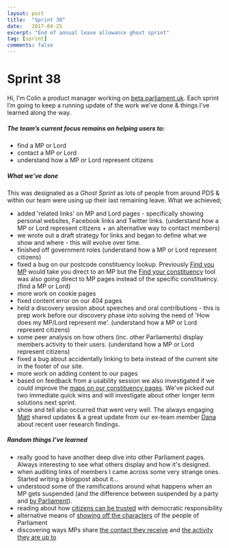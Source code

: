 ```yaml
---
layout: post
title:  "Sprint 38"
date:   2017-04-25
excerpt: "End of annual leave allowance ghost sprint"
tag: [sprint]
comments: false
---
```


# Sprint 38
Hi, I’m Colin a product manager working on [beta.parliament.uk](https://beta.parliament.uk/). Each sprint I’m going to keep a running update of the work we’ve done & things I’ve learned along the way.

##### The team’s current focus remains on helping users to:
* find a MP or Lord
* contact a MP or Lord
* understand how a MP or Lord represent citizens

##### What we’ve done
This was designated as a *Ghost Sprint* as lots of people from around PDS & within our team were using up their last remaining leave. What we achieved;

* added 'related links' on MP and Lord pages - specifically showing personal websites, Facebook links and Twitter links. (understand how a MP or Lord represent citizens + an alternative way to contact members)
* we wrote out a draft strategy for links and began to define what we show and where - this will evolve over time.
* finished off government roles (understand how a MP or Lord represent citizens)
* fixed a bug on our postcode constituency lookup. Previously [Find you MP](https://beta.parliament.uk/mps) would take you direct to an MP but the [Find your constituency](https://beta.parliament.uk/find-your-constituency) tool was also going direct to MP pages instead of the specific constituency. (find a MP or Lord)
* more work on cookie pages
* fixed content error on our 404 pages
* held a discovery session about speeches and oral contributions - this is prep work before our discovery phase into solving the need of 'How does my MP/Lord represent me'. (understand how a MP or Lord represent citizens)
* some peer analysis on how others (inc. other Parliaments) display members activity to their users. (understand how a MP or Lord represent citizens)
* fixed a bug about accidentally linking to beta instead of the current site in the footer of our site.
* more work on adding content to our pages 
* based on feedback from a usability session we also investigated if we could improve the [maps on our constituency pages](https://beta.parliament.uk/constituencies/Lyi1ncGp). We've picked out two immediate quick wins and will investigate about other longer term solutions next sprint.
* show and tell also occurred that went very well. The always engaging [Matt](https://twitter.com/mattrayner) shared updates & a great update from our ex-team member [Dana](https://twitter.com/dana_demin) about recent user research findings.

##### Random things I’ve learned
* really good to have another deep dive into other Parliament pages. Always interesting to see what others display and how it's designed.
* when auditing links of members I came across some very strange ones. Started writing a blogpost about it...
* understood some of the ramifications around what happens when an MP gets suspended (and the difference between suspended by a party and [by Parliament](https://en.wikipedia.org/wiki/Suspension_from_the_UK_parliament)).
* reading about how [citizens can be trusted](https://aeon.co/essays/why-rule-by-the-people-is-better-than-rule-by-the-experts) with democratic responsibility
* alternative means of [showing off the characters](http://www.corelondon.tv/c/politics/meet-the-mps/) of the people of Parliament
* discovering ways MPs share [the contact they receive](http://chionwurahmp.com/2013/12/open-data-competition-winning-entry/) and [the activity they are up to](http://chionwurahmp.com/2017/10/dear-newcastle-14/)

